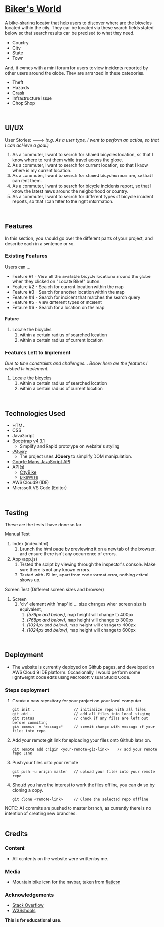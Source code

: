 # [Biker's World](https://naturaldev0.github.io/p2-bikers-world/)

A bike-sharing locator that help users to discover where are the bicycles located within the city.
They can be located via these search fields stated below so that search results can be precised to what they need.
<ul>
    <li>Country</li>
    <li>City</li>
    <li>State</li>
    <li>Town</li>
</ul>

And, it comes with a mini forum for users to view incidents reported by other users around the globe.
They are arranged in these categories,
 <ul>
    <li>Theft</li>
    <li>Hazards</li>
    <li>Crash</li>
    <li>Infrastructure Issue</li>
    <li>Chop Shop</li>
</ul>
<br>

## UI/UX   
 
User Stories:
---> <i>(e.g. As a user type, I want to perform an action, so that I can achieve a goal.)</i>
1. As a commuter, I want to search for shared bicycles location, so that I know where to rent them while travel across the globe.
2. As a commuter, I want to search for current location, so that I know where is my current location.
3. As a commuter, I want to search for shared bicycles near me, so that I can rent them.
4. As a commuter, I want to search for bicycle incidents report, so that I know the latest news around the neigborhood or country.
5. As a commuter, I want to search for different types of bicycle incident reports, so that I can filter to the right information.

<br>


## Features

In this section, you should go over the different parts of your project, and describe each in a sentence or so.

 
### Existing Features

Users can ...
- Feature #1 - View all the available bicycle locations around the globe when they clicked on "Locate Bike!" button.
- Feature #2 - Search for current location within the map
- Feature #3 - Search for another location within the map
- Feature #4 - Search for incident that matches the search query
- Feature #5 - View different types of incident
- Fetaure #6 - Search for a location on the map

#### Future
1. Locate the bicycles
    1. within a certain radius of searched location
    2. within a certain radius of current location


### Features Left to Implement
<i>
    Due to time constraints and challenges... Below here are the features I wished to implement. 
</i>

1. Locate the bicycles
    1. within a certain radius of searched location
    2. within a certain radius of current location

<br>

## Technologies Used

- HTML
- CSS
- JavaScript
- [Bootstrap v4.3.1](https://getbootstrap.com/)
    - Simplify and Rapid prototype on website's styling
- [JQuery](https://jquery.com)
    - The project uses **JQuery** to simplify DOM manipulation.
- [Google Maps JavaScript API](https://developers.google.com/maps/documentation/javascript/tutorial)
- API(s)
    - [CityBike](https://api.citybik.es/v2/)
    - [BikeWise](https://bikewise.org/documentation/api_v2)
- AWS Cloud9 (IDE)
- Microsoft VS Code (Editor)

<br>

## Testing

These are the tests I have done so far...

Manual Test
1. Index (index.html)
    1. Launch the html page by previewing it on a new tab of the browser, and ensure there isn't any occurrence of errors.
2. App (app.js)
    1. Tested the script by viewing through the inspector's console. Make sure there is not any known errors.
    2. Tested with JSLint, apart from code format error, nothing critcal shows up.

Screen Test (Different screen sizes and browser)
1. Screen
    1. 'div' element with 'map' id ... size changes when screen size is equivalent,
        1. <i>(576px and below)</i>, map height will change to 400px
        2. <i>(768px and below)</i>, map height will change to 300px
        3. <i>(1024px and below)</i>, map height will change to 400px
        4. <i>(1024px and below)</i>, map height will change to 600px

<br>

## Deployment

- The website is currently deployed on Github pages, and developed on AWS Cloud 9 IDE platform. Occasionally, I would perform some lightweight code edits using Microsoft Visual Studio Code.

### Steps deployment

1. Create a new repository for your project on your local computer.
    ```
    git init .                  // initialize repo with all files
    git add .                   // add all files into local staging
    git status                  // check if any files are left out before commiting
    git commit -m "message"     // commit change with message of your files into repo
    ```
2. Add your remote git link for uploading your files onto Github later on.
    ```
    git remote add origin <your-remote-git-link>    // add your remote repo link
    ```
3. Push your files onto your remote
    ```
    git push -u origin master   // upload your files into your remote repo
    ```

4. Should you have the interest to work the files offline, you can do so by cloning a copy.
    ```
    git clone <remote-link>     // Clone the selected repo offline
    ```

NOTE: All commits are pushed to master branch, as currently there is no intention of creating new branches.
<br><br>


## Credits

### Content
- All contents on the website were written by me.

### Media
- Mountain bike icon for the navbar, taken from [flaticon](https://www.flaticon.com/free-icon/mountain-bike_1947458)

### Acknowledgements
- [Stack Overflow](https://stackoverflow.com/)
- [W3Schools](https://www.w3schools.com/)

<b>This is for educational use.</b>